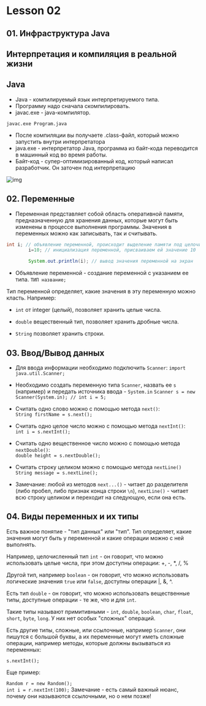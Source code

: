 # Lesson 02

## 01. Инфраструктура Java

## Интерпретация и компиляция в реальной жизни

## Java

- Java - компилируемый язык интерпретируемого типа.
- Программу надо сначала скомпилировать.
- javac.exe - java-компилятор.

`javac.exe Program.java`

- После компиляции вы получаете .class-файл, который можно запустить внутри интерпретатора
- java.exe - интерпретатор Java, программа из байт-кода переводится в машинный код во время работы.
- Байт-код - супер-оптимизированный код, который написал разработчик. Он заточен под интерпретацию

![img](https://raw.githubusercontent.com/ait-tr/cohort27/main/basic_programming/lesson_02/img/1.png)

## 02. Переменные

- Переменная представляет собой область оперативной памяти, предназначенную для хранения данных, которые могут быть
  изменены в процессе выполнения программы. Значения в переменных можно как записывать, так и считывать.

```java
int i; // объявление переменной, происходит выделение памяти под целочисленное значение
        i=10; // инициализация переменной, присваиваем ей значение 10

        System.out.println(i); // вывод значения переменной на экран
```

- Объявление переменной - создание переменной с указанием ее типа.
  `ТИП название;`

Тип переменной определяет, какие значения в эту переменную можно класть. Например:

- `int` от integer (целый), позволяет хранить целые числа.

- `double` вещественный тип, позволяет хранить дробные числа.

- `String` позволяет хранить строки.

## 03. Ввод/Вывод данных

- Для ввода информации необходимо подключить `Scanner`:
  `import java.util.Scanner;`

- Необходимо создать переменную типа `Scanner`, назвать ее `s` (например) и передать источника ввода - `System.in`
  `Scanner s = new Scanner(System.in); // int i = 5;`

- Считать одно слово можно с помощью метода `next()`:  
  `String firstName = s.next();`
- Считать одно целое число можно с помощью метода `nextInt()`:  
  `int i = s.nextInt();`
- Считать одно вещественное число можно с помощью метода `nextDouble()`:  
  `double height = s.nextDouble();`
- Считать строку целиком можно с помощью метода `nextLine()`  
  `String message = s.nextLine();`
- Замечание: любой из методов `next...()` - читает до разделителя (либо пробел, либо признак конца строки `\n`),
  `nextLine()` - читает всю строку целиком и переходит на следующую, если она есть.

## 04. Виды переменных и их типы

Есть важное понятие - "тип данных" или "тип". Тип определяет, какие значения могут быть у переменной и какие операции
можно с ней выполнять.

Например, целочисленный тип `int` - он говорит, что можно использовать целые числа, при этом доступны операции: +, -, *,
/, %

Другой тип, например `boolean` - он говорит, что можно использовать логические значения `true` или `false`, доступны операции
|, &, ^.

Есть тип `double` - он говорит, что можно использовать вещественные типы, доступные операции - те же, что и для `int`.

Такие типы называют примитивными - `int`, `double`, `boolean`, `char`, `float`, `short`, `byte`, `long`. 
У них нет особых "сложных" операций.

Есть другие типы, сложные, или ссылочные, например `Scanner`, они пишутся с большой буквы, а их переменные могут иметь
сложные операции, например методы, которые должны вызываться из переменных:

`s.nextInt();`

Еще пример:

`Random r = new Random();`  
`int i = r.nextInt(100);`
Замечание - есть самый важный нюанс, почему они называются ссылочными, но о нем позже!

